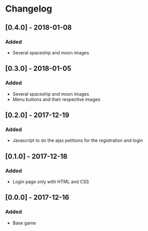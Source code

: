 # Changelog

## [0.4.0] - 2018-01-08
### Added
+ Several spaceship and moon images

## [0.3.0] - 2018-01-05
### Added
+ Several spaceship and moon images
+ Menu buttons and their respective images

## [0.2.0] - 2017-12-19
### Added
+ Javascript to do the ajax petitions for the registration and login

## [0.1.0] - 2017-12-18
### Added
+ Login page only with HTML and CSS

## [0.0.0] - 2017-12-16 
### Added
+ Base game
